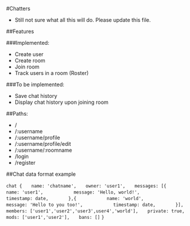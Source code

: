 #Chatters

* Still not sure what all this will do. Please update this file.

##Features

###Implemented:
 - Create user
 - Create room
 - Join room
 - Track users in a room (Roster)

###To be implemented:
 - Save chat history
 - Display chat history upon joining room

##Paths: 
 - /
 - /:username
 - /:username/profile
 - /:username/profile/edit
 - /:username/:roomname
 - /login
 - /register

##Chat data format example

`chat {`
`	name: 'chatname',`
`	owner: 'user1',`
`	messages: [{`
`			name: 'user1',`
`			message: 'Hello, world!',`
`			timestamp: date,`
`		},{`
`			name: 'world',`
`			message: 'Hello to you too!',`
`			timestamp: date,`
`		}],`
`	members: ['user1','user2','user3',user4','world'],`
`	private: true,`
`	mods: ['user1','user2'],`
`	bans: []`
`}`